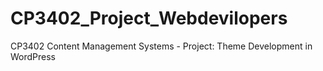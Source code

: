 # CP3402_Project_Webdevilopers
CP3402 Content Management Systems - Project: Theme Development in WordPress
